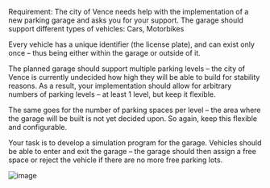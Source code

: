 Requirement:
The city of Vence needs help with the implementation of a new parking garage and asks you for your support.
The garage should support different types of vehicles: Cars, Motorbikes

Every vehicle has a unique identifier (the license plate), and can exist only once – thus being either within the garage or
outside of it.

The planned garage should support multiple parking levels – the city of Vence is currently undecided how high they will
be able to build for stability reasons. As a result, your implementation should allow for arbitrary numbers of parking levels
– at least 1 level, but keep it flexible.

The same goes for the number of parking spaces per level – the area where the garage will be built is not yet decided
upon. So again, keep this flexible and configurable.

Your task is to develop a simulation program for the garage. Vehicles should be able to enter and exit the garage – the
garage should then assign a free space or reject the vehicle if there are no more free parking lots. 

![image](https://user-images.githubusercontent.com/71831162/172992404-26f278cb-5399-4da5-9e37-eb858bcd0f79.png)
